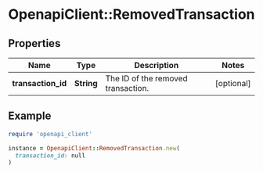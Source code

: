 # OpenapiClient::RemovedTransaction

## Properties

| Name | Type | Description | Notes |
| ---- | ---- | ----------- | ----- |
| **transaction_id** | **String** | The ID of the removed transaction. | [optional] |

## Example

```ruby
require 'openapi_client'

instance = OpenapiClient::RemovedTransaction.new(
  transaction_id: null
)
```

